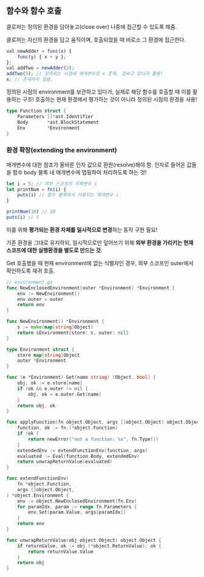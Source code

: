 ## 함수와 함수 호출

클로저는 정의된 환경을 담아놓고(close over) 나중에 접근할 수 있도록 해줌.

클로저는 자신의 환경을 담고 움직이며, 호출되었을 때 비로소 그 환경에 접근한다.

```javascript
val newAdder = func(x) {
	func(y) { x + y };
};
val addTwo = newAdder(2);
addTwo(5); // 정의되는 시점에 매개변수로 x 존재. 감싸고 있다가 활용!
x; // 존재하지 않음.
```

정의된 시점의 environment를 보관하고 있다가, 실제로 해당 함수를 호출할 때 이를 활용하는 구조! 호출하는 현재 환경에서 평가하는 것이 아니라 정의된 시점의 환경을 사용!

```go
type Function struct {
	Parameters []*ast.Identifier
	Body       *ast.BlockStatement
	Env        *Environment
}
```

### 환경 확장(extending the environment)

매개변수에 대한 참조가 올바른 인자 값으로 환원(resolve)해야 함. 인자로 들어온 값들을 함수 body 블록 내 매개변수에 맵핑하여 처리하도록 하는 것!

```javascript
let i = 5; // 외부 스코프의 지역변수 i
let printNum = fn(i) {
	puts(i) // 함수 블록에서 사용되는 매개변수 i
}

printNum(10) // 10
puts(i) // 5
```

이를 위해 **평가되는 환경 자체를 일시적으로 변경**하는 동작 구현 필요!

기존 환경을 그대로 유지하되, 일시적으로만 덮어쓰기 위해 **외부 환경을 가리키는 현재 스코프에 대한 실행환경을 별도로 만드는 것**.

Get 호출했을 때 현재 environment에 없는 식별자인 경우, 외부 스코프인 outer에서 확인하도록 재귀 호출.

```go
// environment.go
func NewEnclosedEnvironment(outer *Environment) *Environment {
	env := NewEnvironment()
	env.outer = outer
	return env
}

func NewEnvironment() *Environment {
	s := make(map[string]Object)
	return &Environment{store: s, outer: nil}
}

type Environment struct {
	store map[string]Object
	outer *Environment
}

func (e *Environment) Get(name string) (Object, bool) {
	obj, ok := e.store[name]
	if !ok && e.outer != nil {
		obj, ok = e.outer.Get(name)
	}
	return obj, ok
}
```

```go
func applyFunction(fn object.Object, args []object.Object) object.Object {
	function, ok := fn.(*object.Function)
	if !ok {
		return newError("not a function: %s", fn.Type())
	}
	extendedEnv := extendFunctionEnv(function, args)
	evaluated := Eval(function.Body, extendedEnv)
	return unwrapReturnValue(evaluated)
}

func extendFunctionEnv(
	fn *object.Function,
	args []object.Object,
) *object.Environment {
	env := object.NewEnclosedEnvironment(fn.Env)
	for paramIdx, param := range fn.Parameters {
		env.Set(param.Value, args[paramIdx])
	}
	return env
}

func unwrapReturnValue(obj object.Object) object.Object {
	if returnValue, ok := obj.(*object.ReturnValue); ok {
		return returnValue.Value
	}
	return obj
}
```

